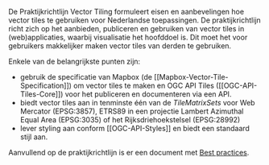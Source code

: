 De Praktijkrichtlijn Vector Tiling formuleert eisen en aanbevelingen hoe vector tiles te gebruiken voor Nederlandse toepassingen. De praktijkrichtlijn richt zich op het aanbieden, publiceren en gebruiken van vector tiles in (web)applicaties, waarbij visualisatie het hoofddoel is. Dit moet het voor gebruikers makkelijker maken vector tiles van derden te gebruiken.

Enkele van de belangrijkste punten zijn:
* gebruik de specificatie van Mapbox (de [[Mapbox-Vector-Tile-Specification]]) om vector tiles te maken en OGC API Tiles ([[OGC-API-Tiles-Core]]) voor het publiceren en documenteren via een API.
* biedt vector tiles aan in tenminste één van de _TileMatrixSets_ voor Web Mercator (EPSG:3857), ETRS89 in een projectie Lambert Azimuthal Equal Area (EPSG:3035) of het Rijksdriehoekstelsel (EPSG:28992)
* lever styling aan conform [[OGC-API-Styles]] en biedt een standaard stijl aan.

Aanvullend op de praktijkrichtlijn is er een document met [Best practices](https://geonovum.github.io/vector-tiling-best-practices/).
